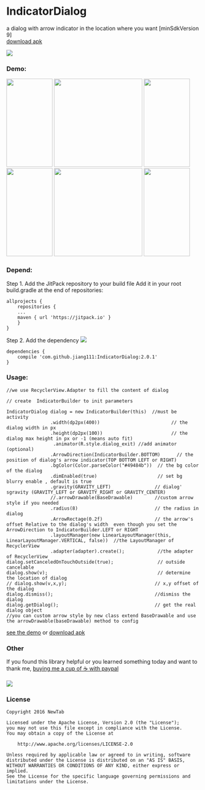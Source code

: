 # IndicatorDialog
a dialog with arrow indicator in the location where you want [minSdkVersion 9] <br />
[download apk](https://raw.githubusercontent.com/jiang111/IndicatorDialog/master/art/app.apk)

[![](https://jitpack.io/v/jiang111/IndicatorDialog.svg)](https://jitpack.io/#jiang111/IndicatorDialog)


### Demo:

<p>
<img src="https://raw.githubusercontent.com/jiang111/IndicatorDialog/master/art/left_1.png" width="120" height="230" alt=""  />
<img src="https://raw.githubusercontent.com/jiang111/IndicatorDialog/master/art/l2.png"  width="120" height="230" alt="" />
<img src="https://raw.githubusercontent.com/jiang111/IndicatorDialog/master/art/l3.png" width="120" height="230" alt="" />
<img src="https://raw.githubusercontent.com/jiang111/IndicatorDialog/master/art/d1.png"  width="120" height="230" alt="" />
<img src="https://raw.githubusercontent.com/jiang111/IndicatorDialog/master/art/d2.png"  width="120" height="230" alt="" />
<img src="https://raw.githubusercontent.com/jiang111/IndicatorDialog/master/art/d3.png"  width="120" height="230" alt="" />
</p>


### Depend:
Step 1. Add the JitPack repository to your build file
Add it in your root build.gradle at the end of repositories:
```
allprojects {
    repositories {
	...
	maven { url 'https://jitpack.io' }
    }
}
```
Step 2. Add the dependency [![](https://jitpack.io/v/jiang111/IndicatorDialog.svg)](https://jitpack.io/#jiang111/IndicatorDialog)

```
dependencies {
    compile 'com.github.jiang111:IndicatorDialog:2.0.1'
}
```

### Usage:
```
//we use RecyclerView.Adapter to fill the content of dialog

// create  IndicatorBuilder to init parameters

IndicatorDialog dialog = new IndicatorBuilder(this)  //must be activity
                .width(dp2px(400))                          // the dialog width in px
                .height(dp2px(100))                         // the dialog max height in px or -1 (means auto fit)
                 .animator(R.style.dialog_exit) //add animator (optional)
                .ArrowDirection(IndicatorBuilder.BOTTOM)      // the position of dialog's arrow indicator(TOP BOTTOM LEFT or RIGHT) 
                .bgColor(Color.parseColor("#49484b"))  // the bg color of the dialog
                .dimEnabled(true)                      // set bg blurry enable , default is true
                .gravity(GRAVITY_LEFT)                // dialog' sgravity (GRAVITY_LEFT or GRAVITY_RIGHT or GRAVITY_CENTER)
                //.arrowDrawable(BaseDrawable)        //custom arrow style if you needed
                .radius(8)                            // the radius in dialog
                .ArrowRectage(0.2f)                   // the arrow's offset Relative to the dialog's width  even though you set the ArrowDirection to IndicatorBuilder.LEFT or RIGHT
                .layoutManager(new LinearLayoutManager(this, LinearLayoutManager.VERTICAL, false))  //the LayoutManager of RecyclerView
                .adapter(adapter).create();            //the adapter of RecyclerView
dialog.setCanceledOnTouchOutside(true);                // outside cancelable
dialog.show(v);                                        // determine the location of dialog
// dialog.show(v,x,y);                                // x,y offset of the dialog 
dialog.dismiss();                                     //dismiss the dialog
dialog.getDialog();                                   // get the real dialog object
//you can custom arrow style by new class extend BaseDrawable and use the arrowDrawable(baseDrawable) method to config 
```
[see the demo](https://github.com/jiang111/IndicatorDialog/blob/master/app/src/main/java/com/jiang/android/indicatordialogdemo/MainActivity.java) or [download apk](https://raw.githubusercontent.com/jiang111/IndicatorDialog/master/art/app.apk)


### Other
 If you found this library helpful or you learned something today and want to thank me, [buying me a cup of ☕️  with paypal](https://www.paypal.me/jyuesong) <br /><br />
![](https://raw.githubusercontent.com/jiang111/RxJavaApp/master/qrcode/wechat_alipay.png)


### License

    Copyright 2016 NewTab

    Licensed under the Apache License, Version 2.0 (the "License");
    you may not use this file except in compliance with the License.
    You may obtain a copy of the License at

        http://www.apache.org/licenses/LICENSE-2.0

    Unless required by applicable law or agreed to in writing, software
    distributed under the License is distributed on an "AS IS" BASIS,
    WITHOUT WARRANTIES OR CONDITIONS OF ANY KIND, either express or implied.
    See the License for the specific language governing permissions and
    limitations under the License.

